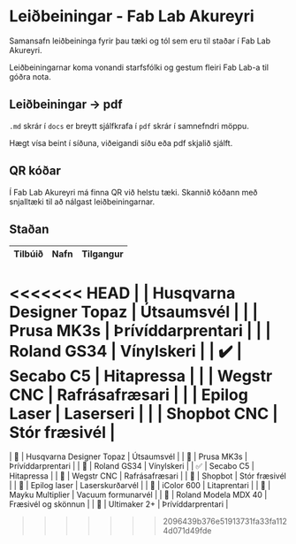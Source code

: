 # Leiðbeiningar - Fab Lab Akureyri

Samansafn leiðbeininga fyrir þau tæki og tól sem eru til staðar í Fab Lab Akureyri. 

Leiðbeiningarnar koma vonandi starfsfólki og gestum fleiri Fab Lab-a til góðra nota. 

## Leiðbeiningar &rarr; pdf 

`.md` skrár í `docs` er breytt sjálfkrafa í `pdf` skrár í samnefndri möppu. 

Hægt vísa beint í síðuna, viðeigandi síðu eða pdf skjalið sjálft. 

## QR kóðar

Í Fab Lab Akureyri má finna QR við helstu tæki. Skannið kóðann með snjalltæki til að nálgast leiðbeiningarnar.

## Staðan

|     Tilbúið           |       Nafn                |      Tilgangur        |
|       ---             |       ---                 |   ---                 |
<<<<<<< HEAD
|                       | Husqvarna Designer Topaz  |   Útsaumsvél          |
|                       | Prusa MK3s                |   Þrívíddarprentari   |
|                       | Roland GS34               |   Vínylskeri          |
|  :heavy_check_mark:   | Secabo C5                 |   Hitapressa          |
|                       | Wegstr CNC                |   Rafrásafræsari      |
|                       | Epilog Laser              |   Laserseri           |
|                       | Shopbot CNC               |   Stór fræsivél       |
=======
| :white_square_button: | Husqvarna Designer Topaz  |   Útsaumsvél          |
| :white_square_button: | Prusa MK3s                |   Þrívíddarprentari   |
| :white_square_button: | Roland GS34               |   Vínylskeri          |
| :white_check_mark:    | Secabo C5                 |   Hitapressa          |
| :white_square_button: | Wegstr CNC                |   Rafrásafræsari      |
| :white_square_button: | Shopbot                   |   Stór fræsivél       |
| :white_square_button: | Epilog laser              |   Laserskurðarvél     |
| :white_square_button: | iColor 600                |   Litaprentari        |
| :white_square_button: | Mayku Multiplier          |   Vacuum formunarvél  |
| :white_square_button: | Roland Modela MDX 40      |   Fræsivél og skönnun |
| :white_square_button: | Ultimaker 2+              |   Þrívíddarprentari   |
>>>>>>> 2096439b376e51913731fa33fa1124d071d49fde
